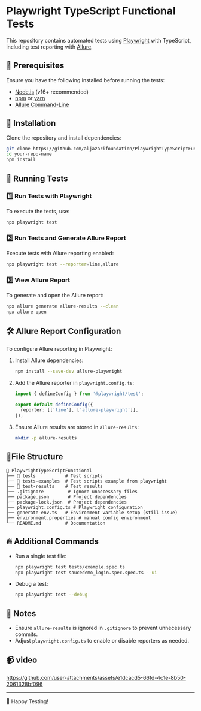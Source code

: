 # Playwright TypeScript Functional Tests

This repository contains automated tests using [Playwright](https://playwright.dev/) with TypeScript, including test reporting with [Allure](https://docs.qameta.io/allure/).

## 📌 Prerequisites

Ensure you have the following installed before running the tests:

- [Node.js](https://nodejs.org/) (v16+ recommended)
- [npm](https://www.npmjs.com/) or [yarn](https://yarnpkg.com/)
- [Allure Command-Line](https://docs.qameta.io/allure/#_installing_a_commandline)

## 🚀 Installation

Clone the repository and install dependencies:

```sh
git clone https://github.com/aljazarifoundation/PlaywrightTypeScriptFunctional.git
cd your-repo-name
npm install
```

## 🏃 Running Tests

### 1️⃣ Run Tests with Playwright

To execute the tests, use:

```sh
npx playwright test
```

### 2️⃣ Run Tests and Generate Allure Report

Execute tests with Allure reporting enabled:

```sh
npx playwright test --reporter=line,allure
```

### 3️⃣ View Allure Report

To generate and open the Allure report:

```sh
npx allure generate allure-results --clean
npx allure open
```

## 🛠️ Allure Report Configuration

To configure Allure reporting in Playwright:

1. Install Allure dependencies:

   ```sh
   npm install --save-dev allure-playwright
   ```

2. Add the Allure reporter in `playwright.config.ts`:

   ```ts
   import { defineConfig } from '@playwright/test';

   export default defineConfig({
     reporter: [['line'], ['allure-playwright']],
   });
   ```

3. Ensure Allure results are stored in `allure-results`:

   ```sh
   mkdir -p allure-results
   ```

## 📂File Structure
```
📂 PlaywrightTypeScriptFunctional
├── 📂 tests           # Test scripts
├── 📂 tests-examples  # Test scripts example from playwright
├── 📂 test-results    # Test results
├── .gitignore         # Ignore unnecessary files
├── package.json       # Project dependencies
├── package-lock.json  # Project dependencies
├── playwright.config.ts # Playwright configuration
├── generate-env.ts   # Environment variable setup (still issue)
├── environment.properties # manual config environment
└── README.md         # Documentation
```

## 🔥 Additional Commands

- Run a single test file:

  ```sh
  npx playwright test tests/example.spec.ts
  npx playwright test saucedemo_login.spec.spec.ts --ui
  ```

- Debug a test:

  ```sh
  npx playwright test --debug
  ```


## 📝 Notes

- Ensure `allure-results` is ignored in `.gitignore` to prevent unnecessary commits.
- Adjust `playwright.config.ts` to enable or disable reporters as needed.

## 📹 video

https://github.com/user-attachments/assets/e1dcacd5-66fd-4c1e-8b50-2061328bf096

---
🚀 Happy Testing!

